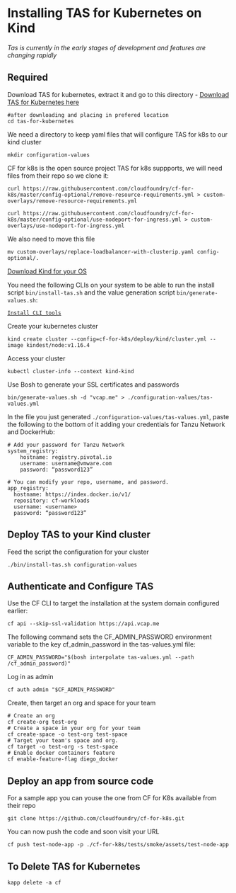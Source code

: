 # Installing TAS for Kubernetes on Kind
*Tas is currently in the early stages of development and features are changing rapidly*

## Required 

Download TAS for kubernetes, extract it and go to this directory - [Download TAS for Kubernetes here](https://network.pivotal.io/products/tas-for-kubernetes/)
```
#after downloading and placing in prefered location
cd tas-for-kubernetes
```
We need a directory to keep yaml files that will configure TAS for k8s to our kind cluster
```
mkdir configuration-values
```
CF for k8s is the open source project TAS for k8s suppports, we will need files from their repo so we clone it:
```
curl https://raw.githubusercontent.com/cloudfoundry/cf-for-k8s/master/config-optional/remove-resource-requirements.yml > custom-overlays/remove-resource-requirements.yml

curl https://raw.githubusercontent.com/cloudfoundry/cf-for-k8s/master/config-optional/use-nodeport-for-ingress.yml > custom-overlays/use-nodeport-for-ingress.yml
```

We also need to move this file
```
mv custom-overlays/replace-loadbalancer-with-clusterip.yaml config-optional/.
```

[Download Kind for your OS](https://kind.sigs.k8s.io/docs/user/quick-start/)

You need the following CLIs on your system to be able to run the install script `bin/install-tas.sh` and the value generation script `bin/generate-values.sh`:

[`Install CLI tools`](http://docs-pcf-staging.cfapps.io/tas-kubernetes/0-1/installing-command-line-tools.html)


Create your kubernetes cluster
```
kind create cluster --config=cf-for-k8s/deploy/kind/cluster.yml --image kindest/node:v1.16.4 
```
Access your cluster
```
kubectl cluster-info --context kind-kind
```
Use Bosh to generate your SSL certificates and passwords
```
bin/generate-values.sh -d "vcap.me" > ./configuration-values/tas-values.yml
```

In the file you just generated  `./configuration-values/tas-values.yml`, paste the following to the bottom of it adding your credentials for Tanzu Network and DockerHub: 
```
# Add your password for Tanzu Network
system_registry: 
    hostname: registry.pivotal.io 
    username: username@vmware.com
    password: “password123”

# You can modify your repo, username, and password.
app_registry:
  hostname: https://index.docker.io/v1/
  repository: cf-workloads
  username: <username>
  password: “password123”
```

## Deploy TAS to your Kind cluster

Feed the script the configuration for your cluster
```
./bin/install-tas.sh configuration-values
```

## Authenticate and Configure TAS

Use the CF CLI to target the installation at the system domain configured earlier:
```
cf api --skip-ssl-validation https://api.vcap.me
```
The following command sets the CF_ADMIN_PASSWORD environment variable to the key cf_admin_password in the tas-values.yml file:
```
CF_ADMIN_PASSWORD="$(bosh interpolate tas-values.yml --path /cf_admin_password)"
```
Log in as admin
```
cf auth admin "$CF_ADMIN_PASSWORD"
```

Create, then target an org and space for your team
```
# Create an org
cf create-org test-org
# Create a space in your org for your team
cf create-space -o test-org test-space
# Target your team's space and org.
cf target -o test-org -s test-space
# Enable docker containers feature
cf enable-feature-flag diego_docker
```

## Deploy an app from source code 

For a sample app you can youse the one from CF for K8s available from their repo
```
git clone https://github.com/cloudfoundry/cf-for-k8s.git
```

You can now push the code and soon visit your URL
```
cf push test-node-app -p ./cf-for-k8s/tests/smoke/assets/test-node-app
```

## To Delete TAS for Kubernetes
```
kapp delete -a cf
```